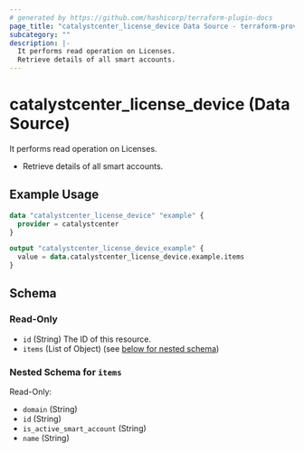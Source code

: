 ```yaml
---
# generated by https://github.com/hashicorp/terraform-plugin-docs
page_title: "catalystcenter_license_device Data Source - terraform-provider-catalystcenter"
subcategory: ""
description: |-
  It performs read operation on Licenses.
  Retrieve details of all smart accounts.
---
```


# catalystcenter_license_device (Data Source)

It performs read operation on Licenses.

- Retrieve details of all smart accounts.

## Example Usage

```terraform
data "catalystcenter_license_device" "example" {
  provider = catalystcenter
}

output "catalystcenter_license_device_example" {
  value = data.catalystcenter_license_device.example.items
}
```

<!-- schema generated by tfplugindocs -->
## Schema

### Read-Only

- `id` (String) The ID of this resource.
- `items` (List of Object) (see [below for nested schema](#nestedatt--items))

<a id="nestedatt--items"></a>
### Nested Schema for `items`

Read-Only:

- `domain` (String)
- `id` (String)
- `is_active_smart_account` (String)
- `name` (String)
